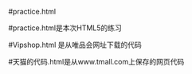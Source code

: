 #practice.html 

#practice.html是本次HTML5的练习

#Vipshop.html 是从唯品会网址下载的代码

#天猫的代码.html是从www.tmall.com上保存的网页代码
